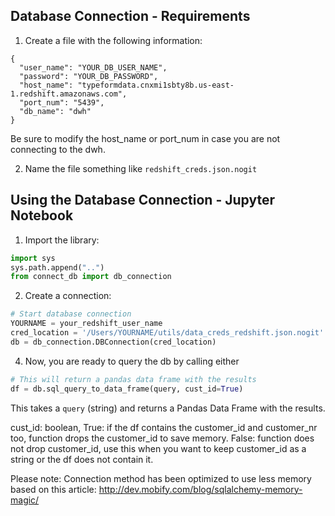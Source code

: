 ## Database Connection - Requirements

1) Create a file with the following information:
```
{
  "user_name": "YOUR_DB_USER_NAME",
  "password": "YOUR_DB_PASSWORD",
  "host_name": "typeformdata.cnxmi1sbty8b.us-east-1.redshift.amazonaws.com",
  "port_num": "5439",
  "db_name": "dwh"
}
```
Be sure to modify the host_name or port_num in case you are not connecting to
the dwh.

2) Name the file something like ```redshift_creds.json.nogit```


## Using the Database Connection - Jupyter Notebook

1) Import the library:
```python
import sys
sys.path.append("..")
from connect_db import db_connection
```

2) Create a connection:
```python
# Start database connection
YOURNAME = your_redshift_user_name
cred_location = '/Users/YOURNAME/utils/data_creds_redshift.json.nogit'
db = db_connection.DBConnection(cred_location)

```

4) Now, you are ready to query the db by calling either

```python
# This will return a pandas data frame with the results
df = db.sql_query_to_data_frame(query, cust_id=True)
```
This takes a ```query``` (string) and returns a Pandas Data Frame with the results.

cust_id: boolean, 
 	True: if the df contains the customer_id and customer_nr too, function drops the customer_id to save memory.
    False: function does not drop customer_id, use this when you want to keep customer_id as a string or the df does not contain it.

Please note:
Connection method has been optimized to use less memory based on this article: http://dev.mobify.com/blog/sqlalchemy-memory-magic/
